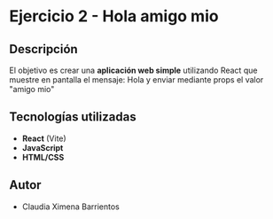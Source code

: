 # Ejercicio 2 - Hola amigo mio

## Descripción

El objetivo es crear una **aplicación web simple** utilizando React que muestre en pantalla el mensaje: Hola 
y enviar mediante props el valor "amigo mio"

## Tecnologías utilizadas

- **React** (Vite)
- **JavaScript**
- **HTML/CSS**

## Autor
- Claudia Ximena Barrientos


